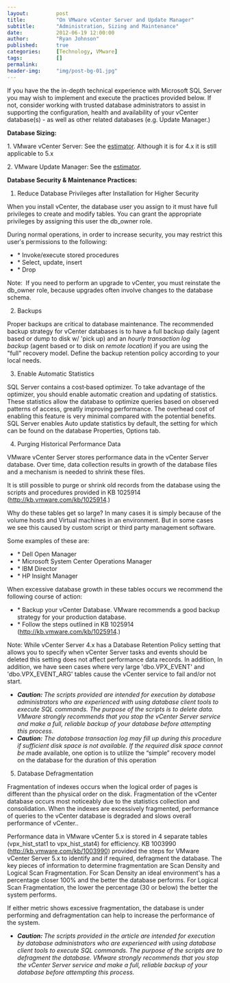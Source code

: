 ```yaml
---
layout:         post
title:          "On VMware vCenter Server and Update Manager"
subtitle:       "Administration, Sizing and Maintenance"
date:           2012-06-19 12:00:00
author:         "Ryan Johnson"
published:      true
categories:     [Technology, VMware]
tags:           []
permalink:      
header-img:     "img/post-bg-01.jpg"
---
```


If you have the the in-depth technical experience with Microsoft SQL Server you may wish to implement and execute the practices provided below. If not, consider working with trusted database administrators to assist in supporting the configuration, health and availability of your vCenter database(s) - as well as other related databases (e.g. Update Manager.)

<strong>Database Sizing:</strong>

1. VMware vCenter Server: See the <a href="http://www.vmware.com/support/vsphere4/doc/vsp_4x_db_calculator.xls">estimator</a>. Although it is for 4.x it is still applicable to 5.x

2. VMware Update Manager: See the <a href="http://www.vmware.com/support/vi3/.../vi3_vum_10_sizing_estimator.xls">estimator</a>.

<strong>Database Security &amp; Maintenance Practices:</strong>

1. Reduce Database Privileges after Installation for Higher Security

When you install vCenter, the database user you assign to it must have full privileges to create and modify tables. You can grant the appropriate privileges by assigning this user the db_owner role.

During normal operations, in order to increase security, you may restrict this userʹs permissions to the following:

<ul>
	<li>* Invoke/execute stored procedures</li>
	<li>* Select, update, insert</li>
	<li>* Drop</li>
</ul>

Note:  If you need to perform an upgrade to vCenter, you must reinstate the db_owner role, because upgrades often involve changes to the database schema.

2. Backups

Proper backups are critical to database maintenance. The recommended backup strategy for vCenter databases is to have a full backup daily (agent based or dump to disk w/ 'pick up) and an <em>hourly transaction log backup</em> (agent based or to disk on <em>remote location</em>) if you are using the "full" recovery model. Define the backup retention policy according to your local needs.

3. Enable Automatic Statistics

SQL Server contains a cost‐based optimizer. To take advantage of the optimizer, you should enable automatic creation and updating of statistics. These statistics allow the database to optimize queries based on observed patterns of access, greatly improving performance. The overhead cost of enabling this feature is very minimal compared with the potential benefits. SQL Server enables Auto update statistics by default, the setting for which can be found on the database Properties, Options tab.

4. Purging Historical Performance Data

VMware vCenter Server stores performance data in the vCenter Server database. Over time, data collection results in growth of the database files and a mechanism is needed to shrink these files.

It is still possible to purge or shrink old records from the database using the scripts and procedures provided in KB 1025914 (<a href="http://kb.vmware.com/kb/1025914">http://kb.vmware.com/kb/1025914</a>.)

Why do these tables get so large? In many cases it is simply because of the volume hosts and Virtual machines in an environment. But in some cases we see this caused by custom script or third party management software.

Some examples of these are:
<ul>
	<li>* Dell Open Manager</li>
	<li>* Microsoft System Center Operations Manager</li>
	<li>* IBM Director</li>
	<li>* HP Insight Manager</li>
</ul>

When excessive database growth in these tables occurs we recommend the following course of action:

<ul>
	<li>* Backup your vCenter Database. VMware recommends a good backup strategy for your production database.</li>
	<li>* Follow the steps outlined in KB 1025914 (<a href="http://kb.vmware.com/kb/1025914">http://kb.vmware.com/kb/1025914</a>.)</li>
</ul>

Note: While vCenter Server 4.x has a Database Retention Policy setting that allows you to specify when vCenter Server tasks and events should be deleted this setting does not affect performance data records. In addition, In addition, we have seen cases where very large 'dbo.VPX_EVENT' and 'dbo.VPX_EVENT_ARG' tables cause the vCenter service to fail and/or not start.

<ul>
	<li><em><strong>Caution: </strong>The scripts provided are intended for execution by database administrators who are experienced with using database client tools to execute SQL commands. The purpose of the scripts is to delete data. VMware strongly recommends that you stop the vCenter Server service and make a full, reliable backup of your database before attempting this process.</em></li>
	<li><em><strong>Caution:</strong> The database transaction log may fill up during this procedure if sufficient disk space is not available. If the required disk space cannot be m</em>ade available, one option is to utilize the “simple” recovery model on the database for the duration of this operation</li>
</ul>

5. Database Defragmentation

Fragmentation of indexes occurs when the logical order of pages is different than the physical order on the disk. Fragmentation of the vCenter database occurs most noticeably due to the statistics collection and consolidation. When the indexes are excessively fragmented, performance of queries to the vCenter database is degraded and slows overall performance of vCenter..

Performance data in VMware vCenter 5.x is stored in 4 separate tables (vpx_hist_stat1 to vpx_hist_stat4) for efficiency. KB 1003990 (<a href="http://kb.vmware.com/kb/1003990">http://kb.vmware.com/kb/1003990</a>) provided the steps for VMware vCenter Server 5.x to identify and if required, defragment the database. The key pieces of information to determine fragmentation are Scan Density and Logical Scan Fragmentation. For Scan Density an ideal environment's has a percentage closer 100% and the better the database performs. For Logical Scan Fragmentation, the lower the percentage (30 or below) the better the system performs.

If either metric shows excessive fragmentation, the database is under performing and defragmentation can help to increase the performance of the system.

<ul>
	<li><em><strong>Caution: </strong>The scripts provided in the article are intended for execution by database administrators who are experienced with using database client tools to execute SQL commands. The purpose of the scripts are to defragment the database. VMware strongly recommends that you stop the vCenter Server service and make a full, reliable backup of your database before attempting this process.</em></li>
</ul>